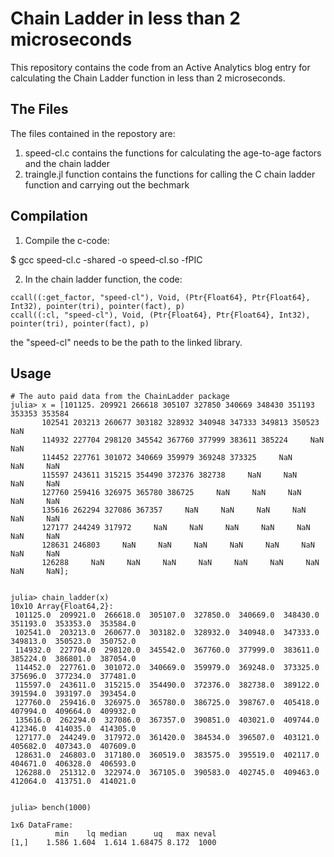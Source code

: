 Chain Ladder in less than 2 microseconds
===================

This repository contains the code from an Active Analytics blog entry for calculating the Chain Ladder function in less than 2 microseconds.

## The Files

The files contained in the repostory are:

1. speed-cl.c contains the functions for calculating the age-to-age factors and the chain ladder
2. traingle.jl function contains the functions for calling the C chain ladder function and carrying out the bechmark

## Compilation

1. Compile the c-code:

$ gcc speed-cl.c -shared -o speed-cl.so -fPIC

2. In the chain ladder function, the code:


```
ccall((:get_factor, "speed-cl"), Void, (Ptr{Float64}, Ptr{Float64}, Int32), pointer(tri), pointer(fact), p)
ccall((:cl, "speed-cl"), Void, (Ptr{Float64}, Ptr{Float64}, Int32), pointer(tri), pointer(fact), p)
```

the "speed-cl" needs to be the path to the linked library.

## Usage

```
# The auto paid data from the ChainLadder package
julia> x = [101125. 209921 266618 305107 327850 340669 348430 351193 353353 353584
       102541 203213 260677 303182 328932 340948 347333 349813 350523     NaN
       114932 227704 298120 345542 367760 377999 383611 385224     NaN     NaN
       114452 227761 301072 340669 359979 369248 373325     NaN     NaN     NaN
       115597 243611 315215 354490 372376 382738     NaN     NaN     NaN     NaN
       127760 259416 326975 365780 386725     NaN     NaN     NaN     NaN     NaN
       135616 262294 327086 367357     NaN     NaN     NaN     NaN     NaN     NaN
       127177 244249 317972     NaN     NaN     NaN     NaN     NaN     NaN     NaN
       128631 246803     NaN     NaN     NaN     NaN     NaN     NaN     NaN     NaN
       126288     NaN     NaN     NaN     NaN     NaN     NaN     NaN     NaN     NaN];


julia> chain_ladder(x)
10x10 Array{Float64,2}:
 101125.0  209921.0  266618.0  305107.0  327850.0  340669.0  348430.0  351193.0  353353.0  353584.0
 102541.0  203213.0  260677.0  303182.0  328932.0  340948.0  347333.0  349813.0  350523.0  350752.0
 114932.0  227704.0  298120.0  345542.0  367760.0  377999.0  383611.0  385224.0  386801.0  387054.0
 114452.0  227761.0  301072.0  340669.0  359979.0  369248.0  373325.0  375696.0  377234.0  377481.0
 115597.0  243611.0  315215.0  354490.0  372376.0  382738.0  389122.0  391594.0  393197.0  393454.0
 127760.0  259416.0  326975.0  365780.0  386725.0  398767.0  405418.0  407994.0  409664.0  409932.0
 135616.0  262294.0  327086.0  367357.0  390851.0  403021.0  409744.0  412346.0  414035.0  414305.0
 127177.0  244249.0  317972.0  361420.0  384534.0  396507.0  403121.0  405682.0  407343.0  407609.0
 128631.0  246803.0  317180.0  360519.0  383575.0  395519.0  402117.0  404671.0  406328.0  406593.0
 126288.0  251312.0  322974.0  367105.0  390583.0  402745.0  409463.0  412064.0  413751.0  414021.0
 

julia> bench(1000)

1x6 DataFrame:
          min    lq median      uq   max neval
[1,]    1.586 1.604  1.614 1.68475 8.172  1000
```
